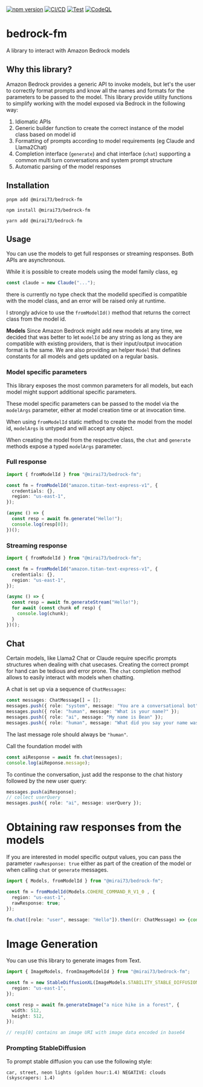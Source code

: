 [![npm version](https://img.shields.io/npm/v/@mirai73/bedrock-fm.svg)](https://www.npmjs.com/package/@mirai73/bedrock-fm)
[![CI/CD](https://github.com/mirai73/bedrock-fm-javascript/actions/workflows/npm-publish.yml/badge.svg)](https://github.com/mirai73/bedrock-fm-javascript/actions/workflows/npm-publish.yml) [![Test](https://github.com/mirai73/bedrock-fm-javascript/actions/workflows/push.yml/badge.svg)](https://github.com/mirai73/bedrock-fm-javascript/actions/workflows/push.yml) [![CodeQL](https://github.com/mirai73/bedrock-fm-javascript/actions/workflows/github-code-scanning/codeql/badge.svg?branch=main)](https://github.com/mirai73/bedrock-fm-javascript/actions/workflows/github-code-scanning/codeql)

# bedrock-fm

A library to interact with Amazon Bedrock models

## Why this library?

Amazon Bedrock provides a generic API to invoke models, but let's the user to correctly format prompts and know all the names and formats for the parameters to be passed to the model. This library provide utility functions to simplify working with the model exposed via Bedrock in the following way:

1. Idiomatic APIs
2. Generic builder function to create the correct instance of the model class based on model id
3. Formatting of prompts according to model requirements (eg Claude and Llama2Chat)
4. Completion interface (`generate`) and chat interface (`chat`) supporting a common multi turn conversations and system prompt structure
5. Automatic parsing of the model responses

## Installation

```
pnpm add @mirai73/bedrock-fm
```

```
npm install @mirai73/bedrock-fm
```

```
yarn add @mirai73/bedrock-fm
```

## Usage

You can use the models to get full responses or streaming responses. Both APIs are asynchronous.

While it is possible to create models using the model family class, eg

```ts
const claude = new Claude("...");
```

there is currently no type check that the modelId specified is compatible with the model class, and an error will be raised only at runtime.

I strongly advice to use the `fromModelId()` method that returns the correct class from the model id.

**Models**
Since Amazon Bedrock might add new models at any time, we decided that was better to let `modelId` be any string as long as they are compatible with existing providers, that is their input/output invocation format is the same. We are also providing an helper `Model` that defines constants for all models and gets updated on a regular basis.

### Model specific parameters

This library exposes the most common parameters for all models, but each model might support additional specific parameters.

These model specific parameters can be passed to the model via the `modelArgs` parameter, either at model creation time or at invocation time.

When using `fromModelId` static method to create the model from the model id, `modelArgs` is untyped and will accept any object.

When creating the model from the respective class, the `chat` and `generate` methods expose a typed `modelArgs` parameter.

### Full response

```ts
import { fromModelId } from "@mirai73/bedrock-fm";

const fm = fromModelId("amazon.titan-text-express-v1", {
  credentials: {},
  region: "us-east-1",
});

(async () => {
  const resp = await fm.generate("Hello!");
  console.log(resp[0]);
})();
```

### Streaming response

```ts
import { fromModelId } from "@mirai73/bedrock-fm";

const fm = fromModelId("amazon.titan-text-express-v1", {
  credentials: {},
  region: "us-east-1",
});

(async () => {
  const resp = await fm.generateStream("Hello!");
  for await (const chunk of resp) {
    console.log(chunk);
  }
})();
```

## Chat

Certain models, like Llama2 Chat or Claude require specific prompts structures when dealing with chat usecases. Creating the correct prompt for hand can be tedious and error prone.
The `chat` completion method allows to easily interact with models when chatting.

A chat is set up via a sequence of `ChatMessages`:

```ts
const messages: ChatMessage[] = [];
messages.push({ role: "system", message: "You are a conversational bot" });
messages.push({ role: "human", message: "What is your name?" });
messages.push({ role: "ai", message: "My name is Bean" });
messages.push({ role: "human", message: "What did you say your name was?" });
```

The last message role should always be `"human"`.

Call the foundation model with

```ts
const aiResponse = await fm.chat(messages);
console.log(aiReponse.message);
```

To continue the conversation, just add the response to the chat history followed by the new user query:

```ts
messages.push(aiResponse);
// collect userQuery
messages.push({ role: "ai", message: userQuery });
```

# Obtaining raw responses from the models

If you are interested in model specific output values, you can pass the parameter `rawResponse: true` either
as part of the creation of the model or when calling `chat` or `generate` messages.

```ts
import { Models, fromModelId } from "@mirai73/bedrock-fm";

const fm = fromModelId(Models.COHERE_COMMAND_R_V1_0 , {
  region: "us-east-1",
  rawResponse: true;
});

fm.chat([role: "user", message: "Hello"]).then((r: ChatMessage) => {console.log(r.message, r.metadata);});
```

# Image Generation

You can use this library to generate images from Text.

```ts
import { ImageModels, fromImageModelId } from "@mirai73/bedrock-fm";

const fm = new StableDiffusionXL(ImageModels.STABILITY_STABLE_DIFFUSION_XL_V1, {
  region: "us-east-1",
});

const resp = await fm.generateImage("a nice hike in a forest", {
  width: 512,
  height: 512,
});

// resp[0] contains an image URI with image data encoded in base64
```

### Prompting StableDiffusion

To prompt stable diffusion you can use the following style:

```
car, street, neon lights (golden hour:1.4) NEGATIVE: clouds (skyscrapers: 1.4)
```
